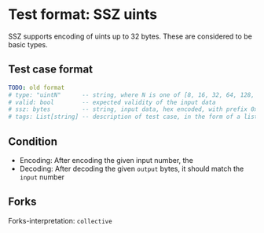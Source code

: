 # Test format: SSZ uints

SSZ supports encoding of uints up to 32 bytes. These are considered to be basic types.

## Test case format

```yaml
TODO: old format
# type: "uintN"      -- string, where N is one of [8, 16, 32, 64, 128, 256]
# valid: bool        -- expected validity of the input data
# ssz: bytes         -- string, input data, hex encoded, with prefix 0x
# tags: List[string] -- description of test case, in the form of a list of labels
```

## Condition

- Encoding: After encoding the given input number, the
- Decoding: After decoding the given `output` bytes, it should match the `input` number  

## Forks

Forks-interpretation: `collective` 

```

```